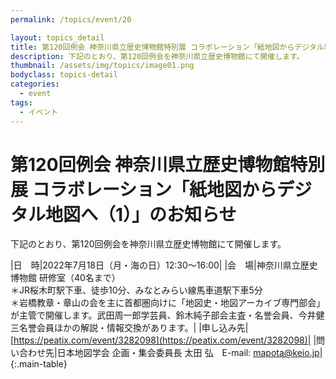 ```yaml
---
permalink: /topics/event/20

layout: topics_detail
title: 第120回例会 神奈川県立歴史博物館特別展 コラボレーション「紙地図からデジタル地図へ（1）」のお知らせ
description: 下記のとおり、第120回例会を神奈川県立歴史博物館にて開催します。
thumbnail: /assets/img/topics/image01.png
bodyclass: topics-detail
categories:
  - event
tags:
  - イベント
---
```


# 第120回例会 神奈川県立歴史博物館特別展 コラボレーション「紙地図からデジタル地図へ（1）」のお知らせ

下記のとおり、第120回例会を神奈川県立歴史博物館にて開催します。

|日　時|2022年7月18日（月・海の日）12:30～16:00|
|会　場|神奈川県立歴史博物館 研修室（40名まで）<br>＊JR桜木町駅下車、徒歩10分、みなとみらい線馬車道駅下車5分<br>＊岩橋教章・章山の会を主に首都圏向けに「地図史・地図アーカイブ専門部会」が主管で開催します。武田周一郎学芸員、鈴木純子部会主査・名誉会員、今井健三名誉会員ほかの解説・情報交換があります。|
|申し込み先|[https://peatix.com/event/3282098](https://peatix.com/event/3282098)|
|問い合わせ先|日本地図学会 企画・集会委員長 太田 弘　E-mail: [mapota@keio.jp](<mailto:mapota@keio.jp>)|
{:.main-table}
